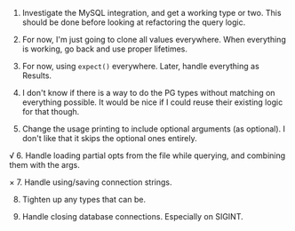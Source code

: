 1. Investigate the MySQL integration, and get a working type or two. This should be done before looking at refactoring the query logic.

2. For now, I'm just going to clone all values everywhere. When everything is working, go back and use proper lifetimes.

3. For now, using `expect()` everywhere. Later, handle everything as Results.

4. I don't know if there is a way to do the PG types without matching on everything possible. It would be nice if I could reuse their existing logic for that though.

5. Change the usage printing to include optional arguments (as optional). I don't like that it skips the optional ones entirely.

√ 6. Handle loading partial opts from the file while querying, and combining them with the args.

× 7. Handle using/saving connection strings.

8. Tighten up any types that can be.

9. Handle closing database connections. Especially on SIGINT.
